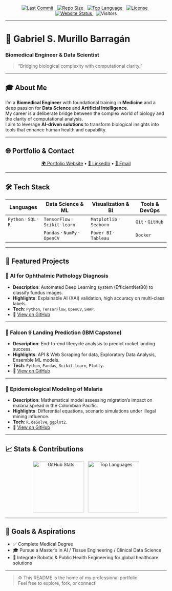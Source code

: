 <!--
  README.md for Gabriel S. Murillo Barragán
  Biomedical Engineer & Data Scientist
-->

<!-- Badges -->
<p align="center">
  <a href="https://github.com/gabrielsmurillo/portfolio">
    <img alt="Last Commit" src="https://img.shields.io/github/last-commit/gabrielsmurillo/portfolio" />
  </a>
  &nbsp;
  <a href="https://github.com/gabrielsmurillo/portfolio">
    <img alt="Repo Size" src="https://img.shields.io/github/repo-size/gabrielsmurillo/portfolio" />
  </a>
  &nbsp;
  <a href="https://github.com/gabrielsmurillo/portfolio">
    <img alt="Top Language" src="https://img.shields.io/github/languages/top/gabrielsmurillo/portfolio" />
  </a>
  &nbsp;
  <a href="https://github.com/gabrielsmurillo/portfolio/blob/main/LICENSE">
    <img alt="License" src="https://img.shields.io/github/license/gabrielsmurillo/portfolio" />
  </a>
  &nbsp;
  <a href="https://gabrielsmurillo.github.io/portfolio">
    <img alt="Website Status" src="https://img.shields.io/website-up-down-green-red/http/shields.io.svg?label=portfolio%20site" />
  </a>
  &nbsp;
  <img alt="Visitors" src="https://visitor-badge.laobi.icu/badge?page_id=gabrielsmurillo.portfolio" />
</p>

---

# 👋 Gabriel S. Murillo Barragán  
### Biomedical Engineer & Data Scientist  

> “Bridging biological complexity with computational clarity.”  

---

## 🎓 About Me  
I’m a **Biomedical Engineer** with foundational training in **Medicine** and a deep passion for **Data Science** and **Artificial Intelligence**.  
My career is a deliberate bridge between the complex world of biology and the clarity of computational analysis.  
I aim to leverage **AI-driven solutions** to transform biological insights into tools that enhance human health and capability.

---

## 🌐 Portfolio & Contact  

<p align="center">
  <a href="https://gabrielsmurillo.github.io/portfolio" target="_blank">🌍 Portfolio Website</a> •
  <a href="https://www.linkedin.com/in/gabriel-santiago-murillo01" target="_blank">💼 LinkedIn</a> •
  <a href="mailto:santiagomurillob@gmail.com">📧 Email</a>
</p>

---

## 🛠️ Tech Stack  

| **Languages**                    | **Data Science & ML**                 | **Visualization & BI**              | **Tools & DevOps**           |
|----------------------------------|---------------------------------------|-------------------------------------|------------------------------|
| `Python` · `SQL` · `R`           | `TensorFlow` · `Scikit-learn`         | `Matplotlib` · `Seaborn`            | `Git` · `GitHub`             |
|                                  | `Pandas` · `NumPy` · `OpenCV`         | `Power BI` · `Tableau`              | `Docker`                     |

---

## 🚀 Featured Projects  

### 🏥 AI for Ophthalmic Pathology Diagnosis  
- **Description**: Automated Deep Learning system (EfficientNetB0) to classify fundus images.  
- **Highlights**: Explainable AI (XAI) validation, high accuracy on multi-class labels.  
- **Tech**: `Python`, `TensorFlow`, `OpenCV`, `SHAP`.  
- 🔗 [View on GitHub](https://github.com/GabrielSMurillo/diagnostico-oftalmico-cnn)

---

### 🚀 Falcon 9 Landing Prediction (IBM Capstone)  
- **Description**: End-to-end lifecycle analysis to predict rocket landing success.  
- **Highlights**: API & Web Scraping for data, Exploratory Data Analysis, Ensemble ML models.  
- **Tech**: `Python`, `Pandas`, `Scikit-learn`, `Plotly`.  
- 🔗 [View on GitHub](https://github.com/GabrielSMurillo/spacex-IBM_DataScientist_capstone-project)

---

### 🦟 Epidemiological Modeling of Malaria  
- **Description**: Mathematical model assessing migration’s impact on malaria spread in the Colombian Pacific.  
- **Highlights**: Differential equations, scenario simulations under illegal mining influence.  
- **Tech**: `R`, `deSolve`, `ggplot2`.  
- 🔗 [View on GitHub](https://github.com/GabrielSMurillo/malaria-epidemiological-model)

---

## 📈 Stats & Contributions  

<p align="center">
  <img height="160" src="https://github-readme-stats.vercel.app/api?username=gabrielsmurillo&show_icons=true&theme=radical" alt="GitHub Stats" />
  &nbsp;
  <img height="160" src="https://github-readme-stats.vercel.app/api/top-langs/?username=gabrielsmurillo&layout=compact&theme=radical" alt="Top Languages" />
</p>

---

## 🎯 Goals & Aspirations  
- ✅ Complete Medical Degree  
- 🎓 Pursue a Master’s in AI / Tissue Engineering / Clinical Data Science  
- 🌟 Integrate Robotic & Public Health Engineering for global healthcare solutions  

---

> ⚙️ This README is the home of my professional portfolio.  
> Feel free to explore, fork, or connect!  

